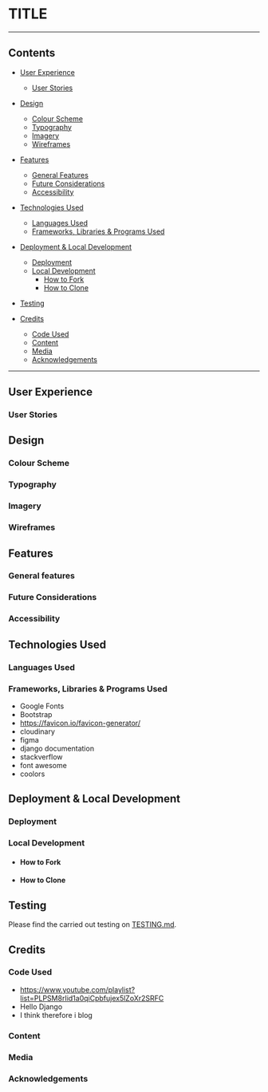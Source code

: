 # TITLE
---
## Contents

* [User Experience](#user-experience)
    * [User Stories](#user-story)

* [Design](#design)
    * [Colour Scheme](#colourscheme)
    * [Typography](#typography)
    * [Imagery](#imagery)
    * [Wireframes](#wireframes)

* [Features](#features)
    * [General Features](#general-features)
    * [Future Considerations](#future-considerations)
    * [Accessibility](#accessibility)

* [Technologies Used](#technologies-used)
    * [Languages Used](#languages-used)
    * [Frameworks, Libraries & Programs Used](#frameworks-libraries-programs-used)

* [Deployment & Local Development](#deployment&localdevelopment)
    * [Deployment](#deployment)
    * [Local Development](#local-development)
        * [How to Fork](#how-to-fork)
        * [How to Clone](#how-to-clone)

* [Testing](#testing)

* [Credits](#credits)
    * [Code Used](#code-used)
    * [Content](#content)
    * [Media](#media)
    * [Acknowledgements](#acknowledgements)

---

## **User Experience**

### User Stories


## **Design**

### Colour Scheme

### Typography

### Imagery

### Wireframes


## **Features**

### General features

### Future Considerations

### Accessibility


## **Technologies Used**

### Languages Used

### Frameworks, Libraries & Programs Used
- Google Fonts
- Bootstrap 
- https://favicon.io/favicon-generator/
- cloudinary
- figma
- django documentation
- stackverflow
- font awesome
- coolors

## **Deployment & Local Development**

### Deployment

### Local Development

* #### How to Fork

* #### How to Clone


## **Testing**

Please find the carried out testing on [TESTING.md](TESTING.md).


## **Credits**

### Code Used
- https://www.youtube.com/playlist?list=PLPSM8rIid1a0qiCpbfujex5lZoXr2SRFC
- Hello Django
- I think therefore i blog


### Content

### Media

### Acknowledgements
